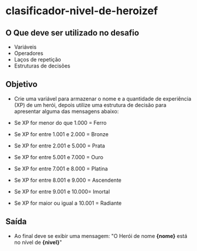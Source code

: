 # clasificador-nivel-de-heroizef

## **O Que deve ser utilizado no desafio**

- Variáveis
- Operadores
- Laços de repetição
- Estruturas de decisões

## Objetivo

- Crie uma variável para armazenar o nome e a quantidade de experiência (XP) de um herói, depois utilize uma estrutura de decisão para apresentar alguma das mensagens abaixo:

- Se XP for menor do que 1.000 = Ferro
- Se XP for entre 1.001 e 2.000 = Bronze
- Se XP for entre 2.001 e 5.000 = Prata
- Se XP for entre 5.001 e 7.000 = Ouro
- Se XP for entre 7.001 e 8.000 = Platina
- Se XP for entre 8.001 e 9.000 = Ascendente
- Se XP for entre 9.001 e 10.000= Imortal
- Se XP for maior ou igual a 10.001 = Radiante

## Saída

- Ao final deve se exibir uma mensagem:
"O Herói de nome **{nome}** está no nível de **{nivel}**"